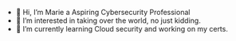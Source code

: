 - 👋 Hi, I’m Marie a Aspiring Cybersecurity Professional
- 👀 I’m interested in taking over the world, no just kidding. 
- 🌱 I’m currently learning Cloud security and working on my certs.
